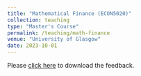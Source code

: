```yaml
---
title: "Mathematical Finance (ECON5020)"
collection: teaching
type: "Master's Course"
permalink: /teaching/math-finance
venue: "University of Glasgow"
date: 2023-10-01
---
```


Please [click here](/files/feedback_evaluation.pdf) to download the feedback.

